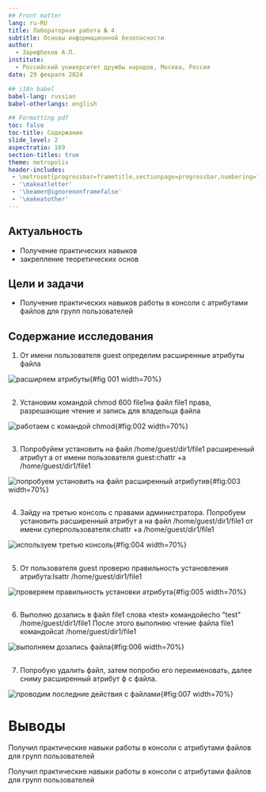 ```yaml
---
## Front matter
lang: ru-RU
title: Лабораторная работа № 4
subtitle: Основы информационной безопасности
author:
  - Зарифбеков А.П.
institute:
  - Российский университет дружбы народов, Москва, Россия
date: 29 февраля 2024

## i18n babel
babel-lang: russian
babel-otherlangs: english

## Formatting pdf
toc: false
toc-title: Содержание
slide_level: 2
aspectratio: 169
section-titles: true
theme: metropolis
header-includes:
 - \metroset{progressbar=frametitle,sectionpage=progressbar,numbering=fraction}
 - '\makeatletter'
 - '\beamer@ignorenonframefalse'
 - '\makeatother'
---
```




## Актуальность

- Получение практических навыков
- закрепление теоретических основ

## Цели и задачи

- Получение практических навыков работы в консоли с атрибутами файлов для групп пользователей


## Содержание исследования

1. От имени пользователя guest определим расширенные атрибуты файла

![ расширяем атрибуты](image/1.png){#fig 001 width=70%}

##

2. Установим  командой chmod 600 file1на файл file1 права, разрешающие чтение и запись для владельца файла

![   работаем с командой chmod ](image/2.png){#fig:002 width=70%}

##
3.  Попробуйем установить на файл /home/guest/dir1/file1 расширенный атрибут a от имени пользователя guest:chattr +a /home/guest/dir1/file1

![ попробуем установить на файл расширенный атрибутив ](image/3.png){#fig:003 width=70%}

##

4. Зайду  на третью консоль с правами администратора. Попробуем установить расширенный атрибут a на файл /home/guest/dir1/file1 от имени суперпользователя:сhattr +a /home/guest/dir1/file1

![ используем третью консоль  ](image/4.png){#fig:004 width=70%}

##

5. От пользователя guest проверю правильность установления атрибута:lsattr /home/guest/dir1/file1


![ проверяем правильность установки атрибута  ](image/5.png){#fig:005 width=70%}

##

6. Выполню дозапись в файл file1 слова «test» командойecho "test" /home/guest/dir1/file1
После этого выполняю чтение файла file1 командойcat /home/guest/dir1/file1

![ выполняем дозапись файла  ](image/6.png){#fig:006 width=70%}

##

7. Попробую удалить файл, затем попробю его переименовать, далее сниму расширенный атрибут ф с файла.

![ проводим последние действия с файлами  ](image/7.png){#fig:007 width=70%}

##

# Выводы

Получил практические навыки работы в консоли с атрибутами файлов для групп пользователей
 
Получил практические навыки работы в консоли с атрибутами файлов для групп пользователей



